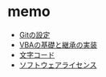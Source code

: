 # memo
- [Gitの設定](./git-settings.md)
- [VBAの基礎と継承の実装](./vba.md)
- [文字コード](./character-code.md)
- [ソフトウェアライセンス](./software-license.md)
